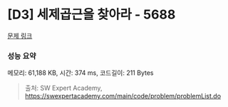 # [D3] 세제곱근을 찾아라 - 5688 

[문제 링크](https://swexpertacademy.com/main/code/problem/problemDetail.do?contestProbId=AWXVyCaKugQDFAUo) 

### 성능 요약

메모리: 61,188 KB, 시간: 374 ms, 코드길이: 211 Bytes



> 출처: SW Expert Academy, https://swexpertacademy.com/main/code/problem/problemList.do